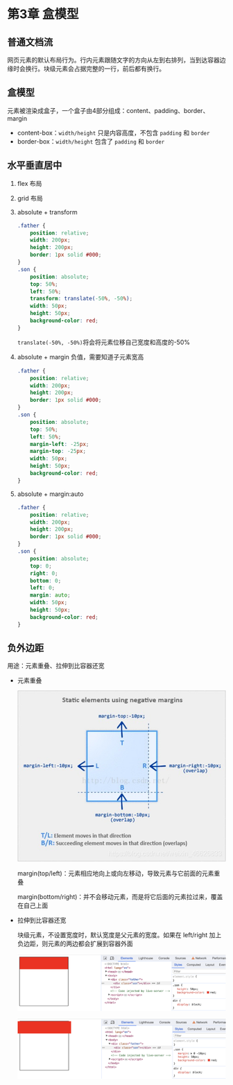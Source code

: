 # 第3章 盒模型

## 普通文档流

网页元素的默认布局行为。行内元素跟随文字的方向从左到右排列，当到达容器边缘时会换行。块级元素会占据完整的一行，前后都有换行。

## 盒模型

元素被渲染成盒子，一个盒子由4部分组成：content、padding、border、margin

- content-box：`width/height` 只是内容高度，不包含 `padding` 和 `border`
- border-box：`width/height` 包含了 `padding` 和 `border`

## 水平垂直居中

1. flex 布局
2. grid 布局
3. absolute + transform

    ```css
    .father {
        position: relative;
        width: 200px;
        height: 200px;
        border: 1px solid #000;
    }
    .son {
        position: absolute;
        top: 50%;
        left: 50%;
        transform: translate(-50%, -50%);
        width: 50px;
        height: 50px;
        background-color: red;
    }
    ```

    `translate(-50%, -50%)`将会将元素位移自己宽度和高度的-50%

4. absolute + margin 负值，需要知道子元素宽高

    ```css
    .father {
        position: relative;
        width: 200px;
        height: 200px;
        border: 1px solid #000;
    }
    .son {
        position: absolute;
        top: 50%;
        left: 50%;
        margin-left: -25px;
        margin-top: -25px;
        width: 50px;
        height: 50px;
        background-color: red;
    }
    ```

5. absolute + margin:auto

    ```css
    .father {
        position: relative;
        width: 200px;
        height: 200px;
        border: 1px solid #000;
    }
    .son {
        position: absolute;
        top: 0;
        right: 0;
        bottom: 0;
        left: 0;
        margin: auto;
        width: 50px;
        height: 50px;
        background-color: red;
    }
    ```

## 负外边距

用途：元素重叠、拉伸到比容器还宽

- 元素重叠

    ![alt text](../../assets/magrin.jpeg)

    margin(top/left)：元素相应地向上或向左移动，导致元素与它前面的元素重叠

    margin(bottom/right)：并不会移动元素，而是将它后面的元素拉过来，覆盖在自己上面

- 拉伸到比容器还宽

    块级元素，不设置宽度时，默认宽度是父元素的宽度。如果在 left/right 加上负边距，则元素的两边都会扩展到容器外面

    ![alt text](../../assets/width-1.png)

    ![alt text](../../assets/width-2.png)